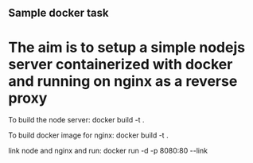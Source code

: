 ## Sample docker task

# The aim is to setup a simple nodejs server containerized with docker and running on nginx as a reverse proxy

To build the node server:
docker build -t <server name> .

To build docker image for nginx:
docker build -t <nginx proxy> .

link node and nginx and run:
docker run -d -p 8080:80 --link <server name> <nginx proxy> 
